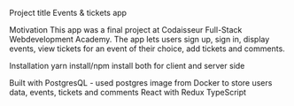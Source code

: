 Project title
Events & tickets app

Motivation
This app was a final project at Codaisseur Full-Stack Webdevelopment Academy. 
The app lets users sign up, sign in, display events, view tickets for an event of their choice, add tickets and comments.

Installation
yarn install/npm install both for client and server side

Built with
PostgresQL - used postgres image from Docker to store users data, events, tickets and comments
React with Redux
TypeScript
